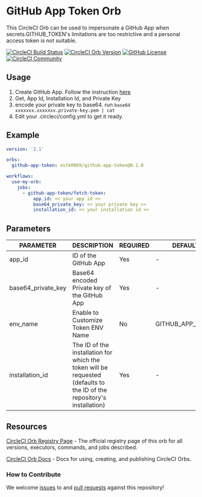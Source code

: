 # GitHub App Token Orb

This CircleCI Orb can be used to impersonate a GitHub App when secrets.GITHUB_TOKEN's limitations are too restrictive and a personal access token is not suitable.


[![CircleCI Build Status](https://circleci.com/gh/ostk0069/github-app-token-orb.svg?style=shield "CircleCI Build Status")](https://circleci.com/gh/ostk0069/github-app-token-orb) [![CircleCI Orb Version](https://badges.circleci.com/orbs/ostk0069/github-app-token.svg)](https://circleci.com/orbs/registry/orb/ostk0069/github-app-token) [![GitHub License](https://img.shields.io/badge/license-MIT-lightgrey.svg)](https://raw.githubusercontent.com/ostk0069/github-app-token-orb/master/LICENSE) [![CircleCI Community](https://img.shields.io/badge/community-CircleCI%20Discuss-343434.svg)](https://discuss.circleci.com/c/ecosystem/orbs)

## Usage

1. Create GitHub App. Follow the instruction [here](https://docs.github.com/en/developers/apps/building-github-apps/authenticating-with-github-apps)
2. Get, App Id, Installation Id, and Private Key
3. encode your private key to base64. run `base64 xxxxxxx.xxxxxxx.private-key.pem | cat`
4. Edit your .circleci/config.yml to get it ready.

## Example

```yml
version: '2.1'

orbs:
  github-app-token: ostk0069/github-app-token@0.1.0

workflows:
  use-my-orb:
    jobs:
      - github-app-token/fetch-token:
          app_id: << your app id >>
          base64_private_key: << your private key >>
          installation_id: << your installation id >>
```

## Parameters

PARAMETER|DESCRIPTION|REQUIRED|DEFAULT|TYPE
---|---|---|---|---|
app_id|ID of the GitHub App|Yes|-	|string
base64_private_key|Base64 encoded Private key of the GitHub App|Yes|-	|string
env_name|Enable to Customize Token ENV Name|No|GITHUB_APP_TOKEN	|string
installation_id|The ID of the installation for which the token will be requested (defaults to the ID of the repository's installation)|Yes|-	|integer


## Resources

[CircleCI Orb Registry Page](https://circleci.com/orbs/registry/orb/ostk0069/github-app-token) - The official registry page of this orb for all versions, executors, commands, and jobs described.

[CircleCI Orb Docs](https://circleci.com/docs/2.0/orb-intro/#section=configuration) - Docs for using, creating, and publishing CircleCI Orbs.

### How to Contribute

We welcome [issues](https://github.com/ostk0069/github-app-token-orb/issues) to and [pull requests](https://github.com/ostk0069/github-app-token-orb/pulls) against this repository!
